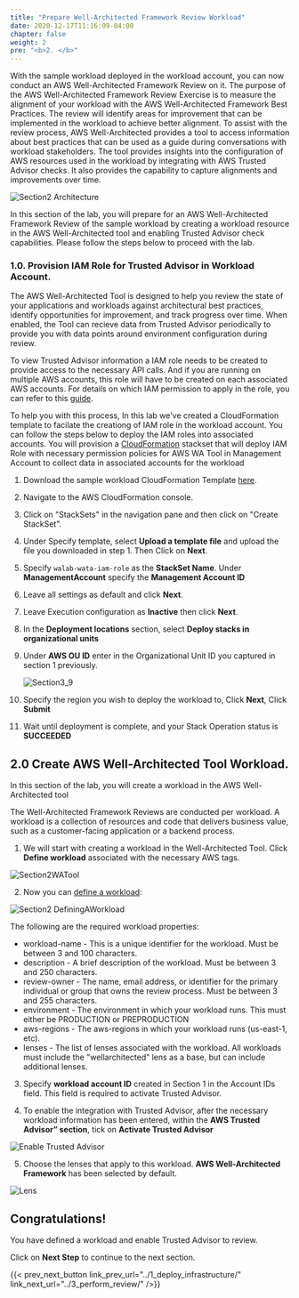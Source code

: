```yaml
---
title: "Prepare Well-Architected Framework Review Workload"
date: 2020-12-17T11:16:09-04:00
chapter: false
weight: 2
pre: "<b>2. </b>"
---
```

 
With the sample workload deployed in the workload account, you can now conduct an AWS Well-Architected Framework Review on it.
The purpose of the AWS Well-Architected Framework Review Exercise is to measure the alignment of your workload with the AWS Well-Architected Framework Best Practices. The review will identify areas for improvement that can be implemented in the workload to achieve better alignment.
To assist with the review process, AWS Well-Architected provides a tool to access information about best practices that can be used as a guide during conversations with workload stakeholders. The tool provides insights into the configuration of AWS resources used in the workload by integrating with AWS Trusted Advisor checks. It also provides the capability to capture alignments and improvements over time.

![Section2 Architecture](/watool/200_Accelerating_Well_Architected_Framework_Reviews_using_integrated_AWS_Trusted_Advisor_insights/Images/section2_architecture.png)

In this section of the lab, you will prepare for an AWS Well-Architected Framework Review of the sample workload by creating a workload resource in the AWS Well-Architected tool and enabling Trusted Advisor check capabilities.
Please follow the steps below to proceed with the lab.

### 1.0. Provision IAM Role for Trusted Advisor in Workload Account.

The AWS Well-Architected Tool is designed to help you review the state of your applications and workloads against architectural best practices, identify opportunities for improvement, and track progress over time. When enabled, the Tool can recieve data from Trusted Advisor periodically to provide you with data points around environment configuration during review. 

To view Trusted Advisor information a IAM role needs to be created to provide access to the necessary API calls. And if you are running on multiple AWS accounts, this role will have to be created on each associated AWS accounts. For details on which IAM permission to apply in the role, you can refer to this [guide](https://docs.aws.amazon.com/wellarchitected/latest/userguide/activate-ta-in-iam.html).

To help you with this process, In this lab we've created a CloudFormation template to facilate the creationg of IAM role in the workload account. You can follow the steps below to deploy the IAM roles into associated accounts. You will provision a [CloudFormation](https://aws.amazon.com/cloudformation/) stackset that will deploy IAM Role with necessary permission policies for AWS WA Tool in Management Account to collect data in associated accounts for the workload

1. Download the sample workload CloudFormation Template [here](/watool/200_Accelerating_Well_Architected_Framework_Reviews_using_integrated_AWS_Trusted_Advisor_insights/Code/TrustedAdvisor_IAM_Role.yml).

2. Navigate to the AWS CloudFormation console.

3. Click on "StackSets" in the navigation pane and then click on "Create StackSet".

4. Under Specify template, select **Upload a template file** and upload the file you downloaded in step 1. Then Click on **Next**.

5. Specify `walab-wata-iam-role` as the **StackSet Name**.
   Under **ManagementAccount** specify the **Management Account ID**

6. Leave all settings as default and click **Next**.

7. Leave Execution configuration as **Inactive** then click **Next**.

8. In the **Deployment locations** section, select **Deploy stacks in organizational units** 

9. Under **AWS OU ID** enter in the Organizational Unit ID you captured in section 1 previously.

    ![Section3_9](/watool/200_Accelerating_Well_Architected_Framework_Reviews_using_integrated_AWS_Trusted_Advisor_insights/Images/section3_9.png)

10. Specify the region you wish to deploy the workload to, Click **Next**, Click **Submit**

11. Wait until deployment is complete, and your Stack Operation status is **SUCCEEDED**

## 2.0 Create AWS Well-Architected Tool Workload.

In this section of the lab, you will create a workload in the AWS Well-Architected tool  

The Well-Architected Framework Reviews are conducted per workload. A workload is a collection of resources and code that delivers business value, such as a customer-facing application or a backend process. 
 
1. We will start with creating a workload in the Well-Architected Tool. Click **Define workload** associated with the necessary AWS tags.

![Section2WATool](/watool/200_Accelerating_Well_Architected_Framework_Reviews_using_integrated_AWS_Trusted_Advisor_insights/Images/section2_tool.png)
 
2. Now you can [define a workload](https://docs.aws.amazon.com/wellarchitected/latest/userguide/define-workload.html):
 
![Section2 DefiningAWorkload](/watool/200_Accelerating_Well_Architected_Framework_Reviews_using_integrated_AWS_Trusted_Advisor_insights/Images/section2_DefiningAWorkload.png)
 
The following are the required workload properties:
 
* workload-name - This is a unique identifier for the workload. Must be between 3 and 100 characters.
* description - A brief description of the workload. Must be between 3 and 250 characters.
* review-owner - The name, email address, or identifier for the primary individual or group that owns the review process. Must be between 3 and 255 characters.
* environment - The environment in which your workload runs. This must either be PRODUCTION or PREPRODUCTION
* aws-regions - The aws-regions in which your workload runs (us-east-1, etc).
* lenses - The list of lenses associated with the workload. All workloads must include the "wellarchitected" lens as a base, but can include additional lenses. 

3. Specify **workload account ID** created in Section 1 in the Account IDs field. This field is required to activate Trusted Advisor. 

4. To enable the integration with Trusted Advisor, after the necessary workload information has been entered, within the <b>AWS Trusted Advisor” section</b>, tick on <b>Activate Trusted Advisor</b>

![Enable Trusted Advisor](/watool/200_Accelerating_Well_Architected_Framework_Reviews_using_integrated_AWS_Trusted_Advisor_insights/Images/Enabling-the-Trusted-Advisor-feature.png)

5. Choose the lenses that apply to this workload. **AWS Well-Architected Framework** has been selected by default.

![Lens](/watool/200_Accelerating_Well_Architected_Framework_Reviews_using_integrated_AWS_Trusted_Advisor_insights/Images/WAF_Lens.png)

## Congratulations! 

You have defined a workload and enable Trusted Advisor to review.

Click on **Next Step** to continue to the next section.

{{< prev_next_button link_prev_url="../1_deploy_infrastructure/" link_next_url="../3_perform_review/" />}}
 
